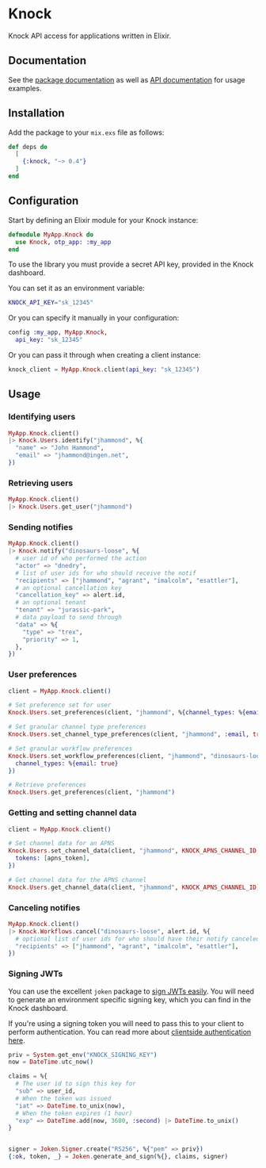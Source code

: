 # Knock

Knock API access for applications written in Elixir.

## Documentation

See the [package documentation](https://hexdocs.pm/knock) as well as [API documentation](https://docs.knock.app) for usage examples.

## Installation

Add the package to your `mix.exs` file as follows:

```elixir
def deps do
  [
    {:knock, "~> 0.4"}
  ]
end
```

## Configuration

Start by defining an Elixir module for your Knock instance:

```elixir
defmodule MyApp.Knock do
  use Knock, otp_app: :my_app
end
```

To use the library you must provide a secret API key, provided in the Knock dashboard.

You can set it as an environment variable:

```bash
KNOCK_API_KEY="sk_12345"
```

Or you can specify it manually in your configuration:

```elixir
config :my_app, MyApp.Knock,
  api_key: "sk_12345"
```

Or you can pass it through when creating a client instance:

```elixir
knock_client = MyApp.Knock.client(api_key: "sk_12345")
```

## Usage

### Identifying users

```elixir
MyApp.Knock.client()
|> Knock.Users.identify("jhammond", %{
  "name" => "John Hammond",
  "email" => "jhammond@ingen.net",
})
```

### Retrieving users

```elixir
MyApp.Knock.client()
|> Knock.Users.get_user("jhammond")
```

### Sending notifies

```elixir
MyApp.Knock.client()
|> Knock.notify("dinosaurs-loose", %{
  # user id of who performed the action
  "actor" => "dnedry",
  # list of user ids for who should receive the notif
  "recipients" => ["jhammond", "agrant", "imalcolm", "esattler"],
  # an optional cancellation key
  "cancellation_key" => alert.id,
  # an optional tenant
  "tenant" => "jurassic-park",
  # data payload to send through
  "data" => %{
    "type" => "trex",
    "priority" => 1,
  },
})
```

### User preferences

```elixir
client = MyApp.Knock.client()

# Set preference set for user
Knock.Users.set_preferences(client, "jhammond", %{channel_types: %{email: true}})

# Set granular channel type preferences
Knock.Users.set_channel_type_preferences(client, "jhammond", :email, true)

# Set granular workflow preferences
Knock.Users.set_workflow_preferences(client, "jhammond", "dinosaurs-loose", %{
  channel_types: %{email: true}
})

# Retrieve preferences
Knock.Users.get_preferences(client, "jhammond")
```

### Getting and setting channel data

```elixir
client = MyApp.Knock.client()

# Set channel data for an APNS
Knock.Users.set_channel_data(client, "jhammond", KNOCK_APNS_CHANNEL_ID, %{
  tokens: [apns_token],
})

# Get channel data for the APNS channel
Knock.Users.get_channel_data(client, "jhammond", KNOCK_APNS_CHANNEL_ID)
```

### Canceling notifies

```elixir
MyApp.Knock.client()
|> Knock.Workflows.cancel("dinosaurs-loose", alert.id, %{
  # optional list of user ids for who should have their notify canceled
  "recipients" => ["jhammond", "agrant", "imalcolm", "esattler"],
})
```

### Signing JWTs

You can use the excellent `joken` package to [sign JWTs easily](https://hexdocs.pm/joken/assymetric_cryptography_signers.html#using-asymmetric-algorithms).
You will need to generate an environment specific signing key, which you can find in the Knock dashboard.

If you're using a signing token you will need to pass this to your client to perform authentication.
You can read more about [clientside authentication here](https://docs.knock.app/client-integration/authenticating-users).

```elixir
priv = System.get_env("KNOCK_SIGNING_KEY")
now = DateTime.utc_now()

claims = %{
  # The user id to sign this key for
  "sub" => user_id,
  # When the token was issued
  "iat" => DateTime.to_unix(now),
  # When the token expires (1 hour)
  "exp" => DateTime.add(now, 3600, :second) |> DateTime.to_unix()
}


signer = Joken.Signer.create("RS256", %{"pem" => priv})
{:ok, token, _} = Joken.generate_and_sign(%{}, claims, signer)
```
